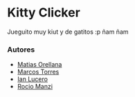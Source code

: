 # Kitty Clicker
Jueguito muy kiut y de gatitos :p
ñam ñam
### Autores
- [Matias Orellana](https://github.com/OrellanaMatias)
- [Marcos Torres](https://github.com/mrtorres7)
- [Ian Lucero](https://github.com/Lexotanill)
- [Rocio Manzi](https://github.com/rociomanzi)
